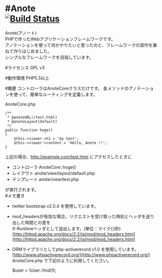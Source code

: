 #Anote  
[![Build Status](https://secure.travis-ci.org/ackintosh/Anote.png?branch=master)](http://travis-ci.org/ackintosh/Anote)  
=====

Anote(アノート)  
PHPで作ったWebアプリケーションフレームワークです。  
アノテーションを使って何かやりたいと思ったのと、フレームワークの習作を兼ねて作りはじめました。  
シンプルなフレームワークを目指しています。

#ライセンス
GPL v3  

#動作環境
PHP5.3以上  

#概要
コントローラはAnoteCoreクラスだけです。
各メソッドのアノテーションを使って、簡単なルーティングを定義します。

AnoteCore.php 

    /**
     * @anoteURL(/test.html)
     * @anoteLayout(default)
     */
    public function hoge()
    {
        $this->viewer->h1 = 'my test';
        $this->viewer->content = 'Hello, Anote !!';
    }

上記の場合、http://example.com/test.html にアクセスしたときに  

* コントローラ
AnoteCore::hoge()  
* レイアウト
anote/view/layout/default.php  
* テンプレート
anote/view/test.php  
  
が実行されます。  
#メモ書き
- twitter bootstrap v2.0.4 を使用しています。
- mod_headersが有効な場合、リクエストを受け取った時刻とヘッダを送り出した時間との差を  
X-Runtimeヘッダとして送出します。(単位：マイクロ秒)  
[http://httpd.apache.org/docs/2.2/ja/mod/mod_headers.html](http://httpd.apache.org/docs/2.2/ja/mod/mod_headers.html)
- ORMライブラリとしてphp-activerecord v1.0 を使用しています。  
[http://www.phpactiverecord.org/](http://www.phpactiverecord.org/)  
AnoteCore.php で下記のように利用してください。  

    $user = \User::find(1);

